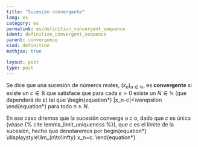 ```yaml
---
title: "Sucesión convergente"
lang: es
category: es
permalink: es/definition_convergent_sequence
ident: definition_convergent_sequence
parent: convergence
kind: definition
mathjax: true

layout: post
type: post
---
```


Se dice que una sucesión de números reales, $(x_n)_{n\in\mathbb{N}}$, es **convergente** si existe un $c\in\mathbb{R}$ que satisface que para cada $\varepsilon>0$ existe un $N\in\mathbb{N}$ (que dependerá de $\varepsilon$) tal que
\begin{equation*}
|x_n-c|<\varepsilon 
\end{equation*}
para todo $n\ge N$.<br>

En ese caso diremos que la sucesión converge a $c$ o, dado que $c$ es único (véase {% cite lemma_limit_uniqueness %}), que $c$ es el límite de la sucesión, hecho que denotaremos por
begin{equation*}
\displaystyle\lim_{n\to\infty} x_n=c.
\end{equation*}
